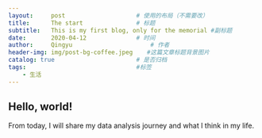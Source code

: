 ```yaml
---
layout:     post                    # 使用的布局（不需要改）
title:      The start               # 标题
subtitle:   This is my first blog, only for the memorial #副标题
date:       2020-04-12              # 时间
author:     Qingyu                      # 作者
header-img: img/post-bg-coffee.jpeg    #这篇文章标题背景图片
catalog: true                       # 是否归档
tags:                               #标签
    - 生活
---
```


## Hello, world!

From today, I will share my data analysis journey and what I think in my life.
